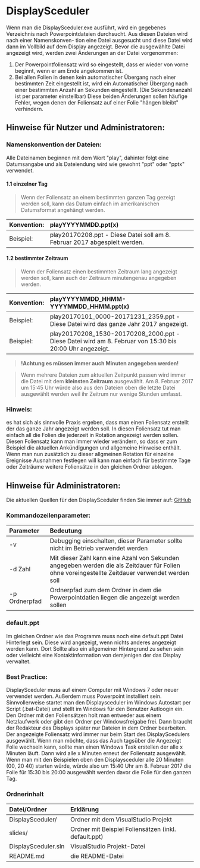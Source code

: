 # DisplaySceduler

Wenn man die DisplaySceduler.exe ausführt, wird ein gegebenes Verzeichnis nach Powerpointdateien durchsucht. Aus diesen Dateien wird nach einer Namenskonven-
tion eine Datei ausgesucht und diese Datei wird dann im Vollbild auf dem Display angezeigt.
Bevor die ausgewählte Datei angezeigt wird, werden zwei Änderungen an der Datei vorgenommen:
1. Der Powerpointfoliensatz wird so eingestellt, dass er wieder von vorne beginnt, wenn er am Ende angekommen ist.
2. Bei allen Folien in denen kein automatischer Übergang nach einer bestimmten Zeit eingestellt ist, wird ein Automatischer Übergang nach einer bestimmten Anzahl an Sekunden eingestellt. (Die Sekundenanzahl ist per parameter einstellbar)
Diese beiden Änderungen sollen häufige Fehler, wegen denen der Foliensatz auf einer Folie "hängen bleibt" verhindern.

## Hinweise für Nutzer und Administratoren:

### Namenskonvention der Dateien:
Alle Dateinamen beginnen mit dem Wort "play", dahinter folgt eine Datumsangabe und als Dateiendung wird wie gewohnt "ppt" oder "pptx" verwendet.

#### 1.1 einzelner Tag
> Wenn der Foliensatz an einem bestimmten ganzen Tag gezeigt werden soll, kann das Datum einfach im amerikanischen Datumsformat angehängt werden.

|Konvention:|playYYYYMMDD.ppt(x)|
| :------------ | :------------ |
| Beispiel: |play20170208.ppt - Diese Datei soll am 8. Februar 2017 abgespielt werden.|

#### 1.2 bestimmter Zeitraum
> Wenn der Foliensatz einen bestimmten Zeitraum lang angezeigt werden soll, kann auch der Zeitraum minutengenau angegeben werden.

|Konvention:|playYYYYMMDD_HHMM-YYYYMMDD_HHMM.ppt(x)|
| :------------ | :------------ |
|Beispiel:|play20170101_0000-20171231_2359.ppt - Diese Datei wird das ganze Jahr 2017 angezeigt.|
|Beispiel:|play20170208_1530-20170208_2000.ppt - Diese Datei wird am 8.  Februar von 15:30 bis 20:00 Uhr angezeigt.|

> __!Achtung es müssen immer auch Minuten angegeben werden!__

> Wenn mehrere Dateien zum aktuellen Zeitpunkt passen wird immer die Datei mit dem __kleinsten Zeitraum__ ausgewählt. Am 8. Februar 2017 um 15:45 Uhr würde also aus den Dateien oben die letzte Datei ausgewählt werden weil ihr Zeitrum nur wenige Stunden umfasst.

### Hinweis:
es hat sich als sinnvolle Praxis ergeben, dass man einen Foliensatz erstellt der das ganze Jahr angezeigt werden soll. In diesen Foliensatz tut man einfach all die Folien die jederzeit in Rotation angezeigt werden sollen. 
Diesen Foliensatz kann man immer wieder verändern, so dass er zum Beispiel die aktuellen Ankündigungen und allgemeine Hinweise enthält. Wenn man nun zusätzlich zu dieser allgmeinen Rotation für einzelne Ereignisse Ausnahmen festlegen will kann man einfach für bestimmte Tage oder Zeiträume weitere Foliensätze in den gleichen Ordner ablegen.

## Hinweise für Administratoren:
Die aktuellen Quellen für den DisplaySceduler finden Sie immer auf: [GitHub](https://github.com/scriptkiddy/DisplaySceduler.git)
### Kommandozeilenparameter:
|Parameter|Bedeutung|
| :------------ | :------------ |
| -v|Debugging einschalten, dieser Parameter sollte nicht im Betrieb verwendet werden|
|-d Zahl|Mit dieser Zahl kann eine Azahl von Sekunden angegeben werden die als Zeitdauer für Folien ohne voreingestellte Zeitdauer  verwendet werden soll|
|-p Ordnerpfad|Ordnerpfad zum dem Ordner in dem die Powerpointdatien liegen die angezeigt werden sollen|


### default.ppt
Im gleichen Ordner wie das Programm muss noch eine default.ppt Datei Hinterlegt sein. Diese wird angezeigt, wenn nichts anderes angezeigt werden kann. Dort Sollte also ein allgemeiner Hintergrund zu sehen sein oder vielleicht eine Kontaktinformation von demjenigen der das Display verwaltet.

### Best Practice:
DisplaySceduler muss auf einem Computer mit Windows 7 oder neuer verwendet werden. Außerdem muss Powerpoint installiert sein. Sinnvollerweise startet man den
Displaysceduler im Windows Autostart per Script (.bat-Datei) und stellt im  Windows für den Benutzer Autloogin ein. Den Ordner mit den Foliensätzen holt man entweder aus einem Netzlaufwerk oder gibt den Ordner per Windowsfreigabe
frei. Dann braucht der Redakteur des Displays später nur Dateien in dem Ordner bearbeiten. Der angezeigte Foliensatz wird immer nur beim Start des DisplayScedulers ausgewählt. Wenn man möchte, dass das Auch tagsüber die Angezeigt 
Folie wechseln kann, sollte man einen Windows Task erstellen der alle x Minuten läuft. Dann wird alle x Minuten erneut der Foliensatz ausgewählt. Wenn man mit den Beispielen oben den Displaysceduler alle 20 Minuten (00, 20 40) starten  würde, würde also um 15:40 Uhr am 8. Februar 2017 die Folie für 15:30 bis 20:00 ausgewählt werden davor die Folie für den ganzen Tag.

### Ordnerinhalt

|Datei/Ordner|Erklärung|
| :------------ | :------------ |
|DisplaySceduler/|Ordner mit dem VisualStudio Projekt|
|slides/|Ordner mit Beispiel Foliensätzen (inkl. default.ppt)|
|DisplaySceduler.sln|VisualStudio Projekt-Datei|
|README.md|die README-Datei|